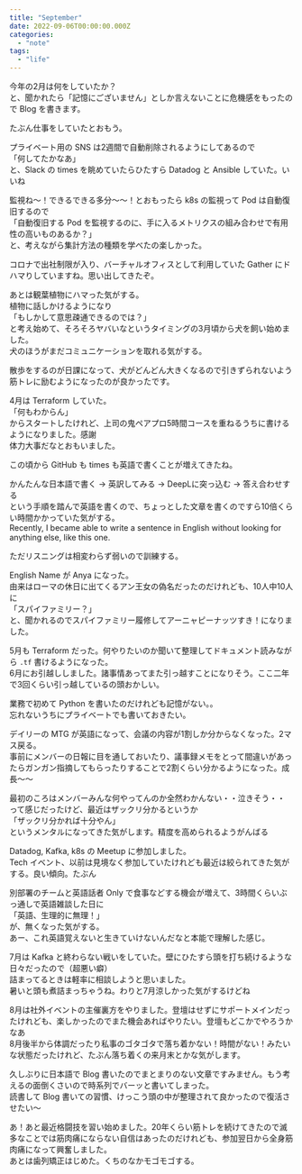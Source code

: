 ```yaml
---
title: "September"
date: 2022-09-06T00:00:00.000Z
categories: 
  - "note"
tags:
  - "life"
---
```

今年の2月は何をしていたか？  
と、聞かれたら「記憶にございません」としか言えないことに危機感をもったので Blog を書きます。  
  
たぶん仕事をしていたとおもう。  
  
プライベート用の SNS は2週間で自動削除されるようにしてあるので  
「何してたかなあ」  
と、Slack の times を眺めていたらひたすら Datadog と Ansible していた。いいね  
  
監視ね〜！できるできる多分〜〜！とおもったら k8s の監視って Pod は自動復旧するので  
「自動復旧する Pod を監視するのに、手に入るメトリクスの組み合わせで有用性の高いものあるか？」  
と、考えながら集計方法の種類を学べたの楽しかった。  
  
コロナで出社制限が入り、バーチャルオフィスとして利用していた Gather にドハマりしていますね。思い出してきたぞ。  
    
あとは観葉植物にハマった気がする。  
植物に話しかけるようになり  
「もしかして意思疎通できるのでは？」  
と考え始めて、そろそろヤバいなというタイミングの3月頃から犬を飼い始めました。  
犬のほうがまだコミュニケーションを取れる気がする。  
  
散歩をするのが日課になって、犬がどんどん大きくなるので引きずられないよう筋トレに励むようになったのが良かったです。  
  
4月は Terraform していた。  
「何もわからん」  
からスタートしたけれど、上司の鬼ペアプロ5時間コースを重ねるうちに書けるようになりました。感謝  
体力大事だなとおもいました。  
  
この頃から GitHub も times も英語で書くことが増えてきたね。  
  
かんたんな日本語で書く -> 英訳してみる -> DeepLに突っ込む -> 答え合わせする  
という手順を踏んで英語を書くので、ちょっとした文章を書くのですら10倍くらい時間かかっていた気がする。  
Recently, I became able to write a sentence in English without looking for anything else, like this one.  
  
ただリスニングは相変わらず弱いので訓練する。  
  
English Name が Anya になった。  
由来はローマの休日に出てくるアン王女の偽名だったのだけれども、10人中10人に  
「スパイファミリー？」  
と、聞かれるのでスパイファミリー履修してアーニャピーナッツすき！になりました。  
  
5月も Terraform だった。何やりたいのか聞いて整理してドキュメント読みながら  `.tf` 書けるようになった。  
6月にお引越ししました。諸事情あってまた引っ越すことになりそう。ここ二年で3回くらい引っ越しているの頭おかしい。  
  
業務で初めて Python を書いたのだけれども記憶がない。。  
忘れないうちにプライベートでも書いておきたい。  
  
デイリーの MTG が英語になって、会議の内容が1割しか分からなくなった。2マス戻る。  
事前にメンバーの日報に目を通しておいたり、議事録メモをとって間違いがあったらガンガン指摘してもらったりすることで2割くらい分かるようになった。成長〜〜  
  
最初のころはメンバーみんな何やってんのか全然わかんない・・泣きそう・・  
って感じだったけど、最近はザックリ分かるというか  
「ザックリ分かれば十分やん」  
というメンタルになってきた気がします。精度を高められるようがんばる  
  
Datadog, Kafka, k8s の Meetup に参加しました。  
Tech イベント、以前は見境なく参加していたけれども最近は絞られてきた気がする。良い傾向。たぶん  
  
別部署のチームと英語話者 Only で食事などする機会が増えて、3時間くらいぶっ通しで英語雑談した日に  
「英語、生理的に無理！」  
が、無くなった気がする。  
あー、これ英語覚えないと生きていけないんだなと本能で理解した感じ。  
  
7月は Kafka と終わらない戦いをしていた。壁にひたすら頭を打ち続けるような日々だったので（超悪い癖）  
詰まってるときは軽率に相談しようと思いました。  
暑いと頭も煮詰まっちゃうね。わりと7月涼しかった気がするけどね  
  
8月は社外イベントの主催裏方をやりました。登壇はせずにサポートメインだったけれども、楽しかったのでまた機会あればやりたい。登壇もどこかでやろうかなあ    
8月後半から体調だったり私事のゴタゴタで落ち着かない！時間がない！みたいな状態だったけれど、たぶん落ち着くの来月末とかな気がします。  
  
久しぶりに日本語で Blog 書いたのでまとまりのない文章ですみません。もう考えるの面倒くさいので時系列でバーッと書いてしまった。  
読書して Blog 書いての習慣、けっこう頭の中が整理されて良かったので復活させたい〜  
  
あ！あと最近格闘技を習い始めました。20年くらい筋トレを続けてきたので滅多なことでは筋肉痛にならない自信はあったのだけれども、参加翌日から全身筋肉痛になって興奮しました。  
あとは歯列矯正はじめた。くちのなかモゴモゴする。  
  

